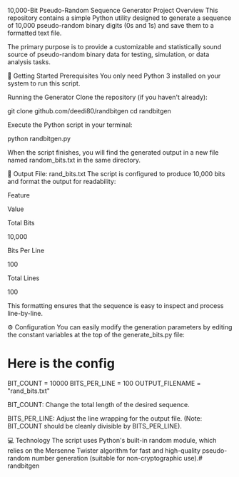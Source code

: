 10,000-Bit Pseudo-Random Sequence Generator
Project Overview
This repository contains a simple Python utility designed to generate a sequence of 10,000 pseudo-random binary digits (0s and 1s) and save them to a formatted text file.

The primary purpose is to provide a customizable and statistically sound source of pseudo-random binary data for testing, simulation, or data analysis tasks.

🚀 Getting Started
Prerequisites
You only need Python 3 installed on your system to run this script.

Running the Generator
Clone the repository (if you haven't already):

git clone github.com/deedi80/randbitgen
cd randbitgen

Execute the Python script in your terminal:

python randbitgen.py

When the script finishes, you will find the generated output in a new file named random_bits.txt in the same directory.

📁 Output File: rand_bits.txt
The script is configured to produce 10,000 bits and format the output for readability:

Feature

Value

Total Bits

10,000

Bits Per Line

100

Total Lines

100

This formatting ensures that the sequence is easy to inspect and process line-by-line.

⚙️ Configuration
You can easily modify the generation parameters by editing the constant variables at the top of the generate_bits.py file:

#  Here is the config
BIT_COUNT = 10000
BITS_PER_LINE = 100 
OUTPUT_FILENAME = "rand_bits.txt"

BIT_COUNT: Change the total length of the desired sequence.

BITS_PER_LINE: Adjust the line wrapping for the output file. (Note: BIT_COUNT should be cleanly divisible by BITS_PER_LINE).

💻 Technology
The script uses Python's built-in random module, which relies on the Mersenne Twister algorithm  for fast and high-quality pseudo-random number generation (suitable for non-cryptographic use).# randbitgen

